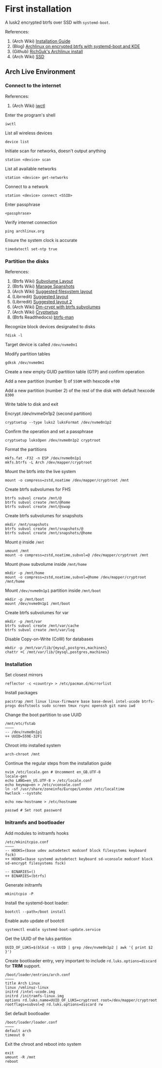 # First installation

A lusk2 encrypted btrfs over SSD with `systemd-boot`.

References:

1. (Arch Wiki) [Installation Guide](https://wiki.archlinux.org/index.php?title=Installation_guide)
2. (Blog) [Archlinux on encrypted btrfs with systemd-boot and KDE](https://rich.grundy.io/blog/archlinux-on-encrypted-btrfs-with-systemd-boot-and-kde/)
3. (Github) [RichGuk's Archlinux install](https://github.com/RichGuk/dotfiles/blob/master/INSTALL.md)
4. (Arch Wiki) [SSD](https://wiki.archlinux.org/title/Solid_state_drive#Security)

## Arch Live Environment

### Connect to the internet

References:

1. (Arch Wiki) [iwctl](https://wiki.archlinux.org/index.php?title=Iwd&oldid=732938#iwctl)

Enter the program's shell

```
iwctl
```

List all wireless devices
```
device list
```

Initiate scan for networks, doesn't output anything
```
station <device> scan
```

List all available networks
```
station <device> get-networks
```

Connect to a network
```
station <device> connect <SSID>
```

Enter passphrase
```
<passphrase>
```

Verify internet connection
```
ping archlinux.org
```

Ensure the system clock is accurate
```
timedatectl set-ntp true
```

### Partition the disks

References:

1. (Btrfs Wiki) [Subvolume Layout](https://btrfs.wiki.kernel.org/index.php/SysadminGuide#Layout)
2. (Btrfs Wiki) [Manage Spanshots](https://btrfs.wiki.kernel.org/index.php/SysadminGuide#Managing_Snapshots)
3. (Arch Wiki) [Suggested filesystem layout](https://wiki.archlinux.org/title/Snapper#Suggested_filesystem_layout)
4. (Librredit) [Suggested layout](https://libreddit.nl/r/btrfs/comments/nd6bnd/what_are_the_advantages_of_including_boot_in/)
5. (Librredit) [Suggested layout 2](https://libreddit.nl/r/btrfs/comments/sgw45u/what_btrfs_subvolumes_to_exclude_from_snapshots/)
6. (Arch Wiki) [Dm-crypt with btrfs subvolumes](https://wiki.archlinux.org/title/Dm-crypt/Encrypting_an_entire_system#Btrfs_subvolumes_with_swap)
7. (Arch Wiki) [Cryptsetup](https://wiki.archlinux.org/title/Dm-crypt/Device_encryption#Cryptsetup_usage)
8. (Btrfs Readthedocs) [btrfs-man](https://btrfs.readthedocs.io/en/latest/btrfs-man5.html)

Recognize block devices designated to disks
```
fdisk -l
```

Target device is called `/dev/nvme0n1`

Modify partition tables
```
gdksk /dev/nvme0m1
```

Create a new empty GUID partition table (GTP) and confirm operation

Add a new partition (number 1) of `550M` with hexcode `ef00`

Add a new partition (number 2) of the rest of the disk with default hexcode `8300`

Write table to disk and exit

Encrypt /dev/nvme0n1p2 (second partition)
```
cryptsetup --type luks2 luksFormat /dev/nvme0n1p2
```

Confirm the operation and set a passphrase
```
cryptsetup luksOpen /dev/nvme0n1p2 cryptroot
```

Format the partitions
```
mkfs.fat -F32 -n ESP /dev/nvme0n1p1
mkfs.btrfs -L Arch /dev/mapper/cryptroot
```

Mount the btrfs into the live system
```
mount -o compress=zstd,noatime /dev/mapper/cryptroot /mnt
```

Create btrfs subvolumes for FHS
```
btrfs subvol create /mnt/@
btrfs subvol create /mnt/@home
btrfs subvol create /mnt/@swap
```

Create btrfs subvolumes for snapshots
```
mkdir /mnt/snapshots
btrfs subvol create /mnt/snapshots/@
btrfs subvol create /mnt/snapshots/@home
```

Mount `@` inside `/mnt`
```
umount /mnt
mount -o compress=zstd,noatime,subvol=@ /dev/mapper/cryptroot /mnt
```

Mount `@home` subvolume inside `/mnt/home`
```
mkdir -p /mnt/home
mount -o compress=zstd,noatime,subvol=@home /dev/mapper/cryptroot /mnt/home
```

Mount `/dev/nvme0n1p1` partition inside `/mnt/boot`
```
mkdir -p /mnt/boot
mount /dev/nvme0n1p1 /mnt/boot
```

Create btrfs subvolumes for var
```
mkdir -p /mnt/var
btrfs subvol create /mnt/var/cache
btrfs subvol create /mnt/var/log
```

Disable Copy-on-Write (CoW) for databases
```
mkdir -p /mnt/var/lib/{mysql,postgres,machines}
chattr +C /mnt/var/lib/{mysql,postgres,machines}
```

### Installation

Set closest mirrors
```
reflector -c <country> > /etc/pacman.d/mirrorlist
```

Install packages
```
pacstrap /mnt linux linux-firmware base base-devel intel-ucode btrfs-progs dosfstools sudo screen tmux rsync openssh git nano iwd
```

Change the boot partition to use UUID
```
/mnt/etc/fstab
————
-- /dev/nvme0n1p1
++ UUID=559E-32F1
```

Chroot into installed system
```
arch-chroot /mnt
```

Continue the regular steps from the installation guide
```
nvim /etc/locale.gen # Uncomment en_GB.UTF-8
locale-gen
echo LANG=en_US.UTF-8 > /etc/locale.conf
echo keymap=en > /etc/vconsole.conf
ln -sf /usr/share/zoneinfo/Europe/London /etc/localtime
hwclock --systohc

echo new-hostname > /etc/hostname

passwd # Set root password
```

### Initramfs and bootloader

Add modules to initramfs hooks
```
/etc/mkinitcpio.conf
————
-- HOOKS=(base udev autodetect modconf block filesystems keyboard fsck)
++ HOOKS=(base systemd autodetect keyboard sd-vconsole modconf block sd-encrypt filesystems fsck)

-- BINARIES=()
++ BINARIES=(btrfs)
```

Generate initramfs
```
mkinitcpio -P
```

Install the systemd-boot loader:
```
bootctl --path=/boot install
```
Enable auto update of bootctl
```
systemctl enable systemd-boot-update.service
```

Get the UUID of the luks partition
```
UUID_OF_LUKS=$(blkid -s UUID | grep /dev/nvme0n1p2 | awk '{ print $2 }')
```

Create bootloader entry, very important to include `rd.luks.options=discard` for **TRIM** support. 
 
```
/boot/loader/entries/arch.conf
————
title Arch Linux
linux /vmlinuz-linux
initrd /intel-ucode.img
initrd /initramfs-linux.img
options rd.luks.name=UUID_OF_LUKS=cryptroot root=/dev/mapper/cryptroot rootflags=subvol=@ rd.luks.options=discard rw
```

Set default bootloader
```
/boot/loader/loader.conf
————
default arch
timeout 0
```

Exit the chroot and reboot into system
```
exit
umount -R /mnt
reboot
```